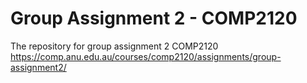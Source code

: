 # Group Assignment 2 - COMP2120

The repository for group assignment 2 COMP2120
https://comp.anu.edu.au/courses/comp2120/assignments/group-assignment2/